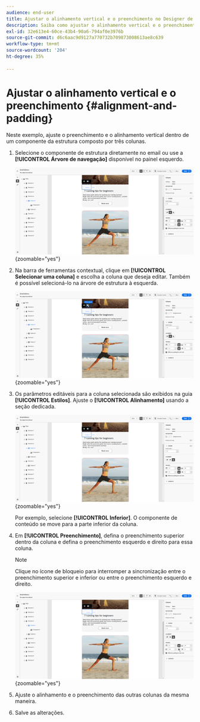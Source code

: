 ```yaml
---
audience: end-user
title: Ajustar o alinhamento vertical e o preenchimento no Designer de email
description: Saiba como ajustar o alinhamento vertical e o preenchimento
exl-id: 32e613e4-60ce-43b4-90a6-794af0e3976b
source-git-commit: d6c6aac9d9127a770732b709873008613ae8c639
workflow-type: tm+mt
source-wordcount: '204'
ht-degree: 35%

---
```


# Ajustar o alinhamento vertical e o preenchimento {#alignment-and-padding}

Neste exemplo, ajuste o preenchimento e o alinhamento vertical dentro de um componente da estrutura composto por três colunas.

1. Selecione o componente de estrutura diretamente no email ou use a **[!UICONTROL Árvore de navegação]** disponível no painel esquerdo.

   ![Captura de tela mostrando a seleção do componente da estrutura na árvore de navegação](assets/alignment_1.png){zoomable="yes"}

1. Na barra de ferramentas contextual, clique em **[!UICONTROL Selecionar uma coluna]** e escolha a coluna que deseja editar. Também é possível selecioná-lo na árvore de estrutura à esquerda.

   ![Captura de tela mostrando a seleção de coluna da barra de ferramentas contextual](assets/alignment_2.png){zoomable="yes"}

1. Os parâmetros editáveis para a coluna selecionada são exibidos na guia **[!UICONTROL Estilos]**. Ajuste o **[!UICONTROL Alinhamento]** usando a seção dedicada.

   ![Captura de tela mostrando as opções de ajuste de alinhamento na guia Estilos](assets/alignment_3.png){zoomable="yes"}

   Por exemplo, selecione **[!UICONTROL Inferior]**. O componente de conteúdo se move para a parte inferior da coluna.

1. Em **[!UICONTROL Preenchimento]**, defina o preenchimento superior dentro da coluna e defina o preenchimento esquerdo e direito para essa coluna.

   >[!NOTE]
   >
   >Clique no ícone de bloqueio para interromper a sincronização entre o preenchimento superior e inferior ou entre o preenchimento esquerdo e direito.

   ![Captura de tela mostrando as opções de ajuste de preenchimento](assets/alignment_4.png){zoomable="yes"}

1. Ajuste o alinhamento e o preenchimento das outras colunas da mesma maneira.

1. Salve as alterações.